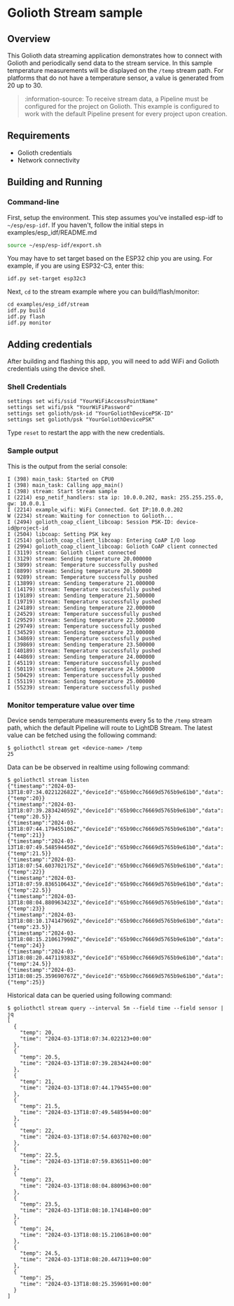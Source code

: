 # Golioth Stream sample

## Overview

This Golioth data streaming application demonstrates how to connect with
Golioth and periodically send data to the stream service. In this sample
temperature measurements will be displayed on the `/temp` stream
path. For platforms that do not have a temperature sensor, a value is
generated from 20 up to 30.

> :information-source: To receive stream data, a Pipeline must be
> configured for the project on Golioth. This example is configured
> to work with the default Pipeline present for every project upon creation.

## Requirements

* Golioth credentials
* Network connectivity

## Building and Running

### Command-line

First, setup the environment. This step assumes you've installed esp-idf
to `~/esp/esp-idf`. If you haven't, follow the initial steps in
examples/esp_idf/README.md

```sh
source ~/esp/esp-idf/export.sh
```

You may have to set target based on the ESP32 chip you are using.
For example, if you are using ESP32-C3, enter this:

```
idf.py set-target esp32c3
```

Next, `cd` to the stream example where you can build/flash/monitor:

```
cd examples/esp_idf/stream
idf.py build
idf.py flash
idf.py monitor
```

## Adding credentials

After building and flashing this app, you will need to add WiFi and Golioth
credentials using the device shell.

### Shell Credentials

```console
settings set wifi/ssid "YourWiFiAccessPointName"
settings set wifi/psk "YourWiFiPassword"
settings set golioth/psk-id "YourGoliothDevicePSK-ID"
settings set golioth/psk "YourGoliothDevicePSK"
```

Type `reset` to restart the app with the new credentials.

### Sample output

This is the output from the serial console:

```console
I (398) main_task: Started on CPU0
I (398) main_task: Calling app_main()
I (398) stream: Start Stream sample
I (2214) esp_netif_handlers: sta ip: 10.0.0.202, mask: 255.255.255.0, gw: 10.0.0.1
I (2214) example_wifi: WiFi Connected. Got IP:10.0.0.202
W (2234) stream: Waiting for connection to Golioth...
I (2494) golioth_coap_client_libcoap: Session PSK-ID: device-id@project-id
I (2504) libcoap: Setting PSK key
I (2514) golioth_coap_client_libcoap: Entering CoAP I/O loop
I (2994) golioth_coap_client_libcoap: Golioth CoAP client connected
I (3119) stream: Golioth client connected
I (3129) stream: Sending temperature 20.000000
I (3899) stream: Temperature successfully pushed
I (8899) stream: Sending temperature 20.500000
I (9289) stream: Temperature successfully pushed
I (13899) stream: Sending temperature 21.000000
I (14179) stream: Temperature successfully pushed
I (19189) stream: Sending temperature 21.500000
I (19719) stream: Temperature successfully pushed
I (24189) stream: Sending temperature 22.000000
I (24529) stream: Temperature successfully pushed
I (29529) stream: Sending temperature 22.500000
I (29749) stream: Temperature successfully pushed
I (34529) stream: Sending temperature 23.000000
I (34869) stream: Temperature successfully pushed
I (39869) stream: Sending temperature 23.500000
I (40189) stream: Temperature successfully pushed
I (44869) stream: Sending temperature 24.000000
I (45119) stream: Temperature successfully pushed
I (50119) stream: Sending temperature 24.500000
I (50429) stream: Temperature successfully pushed
I (55119) stream: Sending temperature 25.000000
I (55239) stream: Temperature successfully pushed
```

### Monitor temperature value over time

Device sends temperature measurements every 5s to the `/temp` stream path,
which the default Pipeline will route to LightDB Stream. The latest value can
be fetched using the following command:

```console
$ goliothctl stream get <device-name> /temp
25
```

Data can be be observed in realtime using following command:

```console
$ goliothctl stream listen
{"timestamp":"2024-03-13T18:07:34.022122682Z","deviceId":"65b90cc76669d5765b9e61b0","data":{"temp":20}}
{"timestamp":"2024-03-13T18:07:39.283424059Z","deviceId":"65b90cc76669d5765b9e61b0","data":{"temp":20.5}}
{"timestamp":"2024-03-13T18:07:44.179455106Z","deviceId":"65b90cc76669d5765b9e61b0","data":{"temp":21}}
{"timestamp":"2024-03-13T18:07:49.548594450Z","deviceId":"65b90cc76669d5765b9e61b0","data":{"temp":21.5}}
{"timestamp":"2024-03-13T18:07:54.603702175Z","deviceId":"65b90cc76669d5765b9e61b0","data":{"temp":22}}
{"timestamp":"2024-03-13T18:07:59.836510643Z","deviceId":"65b90cc76669d5765b9e61b0","data":{"temp":22.5}}
{"timestamp":"2024-03-13T18:08:04.880963423Z","deviceId":"65b90cc76669d5765b9e61b0","data":{"temp":23}}
{"timestamp":"2024-03-13T18:08:10.174147969Z","deviceId":"65b90cc76669d5765b9e61b0","data":{"temp":23.5}}
{"timestamp":"2024-03-13T18:08:15.210617990Z","deviceId":"65b90cc76669d5765b9e61b0","data":{"temp":24}}
{"timestamp":"2024-03-13T18:08:20.447119383Z","deviceId":"65b90cc76669d5765b9e61b0","data":{"temp":24.5}}
{"timestamp":"2024-03-13T18:08:25.359690767Z","deviceId":"65b90cc76669d5765b9e61b0","data":{"temp":25}}
```

Historical data can be queried using following command:

```console
$ goliothctl stream query --interval 5m --field time --field sensor | jq
[
  {
    "temp": 20,
    "time": "2024-03-13T18:07:34.022123+00:00"
  },
  {
    "temp": 20.5,
    "time": "2024-03-13T18:07:39.283424+00:00"
  },
  {
    "temp": 21,
    "time": "2024-03-13T18:07:44.179455+00:00"
  },
  {
    "temp": 21.5,
    "time": "2024-03-13T18:07:49.548594+00:00"
  },
  {
    "temp": 22,
    "time": "2024-03-13T18:07:54.603702+00:00"
  },
  {
    "temp": 22.5,
    "time": "2024-03-13T18:07:59.836511+00:00"
  },
  {
    "temp": 23,
    "time": "2024-03-13T18:08:04.880963+00:00"
  },
  {
    "temp": 23.5,
    "time": "2024-03-13T18:08:10.174148+00:00"
  },
  {
    "temp": 24,
    "time": "2024-03-13T18:08:15.210618+00:00"
  },
  {
    "temp": 24.5,
    "time": "2024-03-13T18:08:20.447119+00:00"
  },
  {
    "temp": 25,
    "time": "2024-03-13T18:08:25.359691+00:00"
  }
]
```
